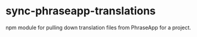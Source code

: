 # sync-phraseapp-translations
npm module for pulling down translation files from PhraseApp for a project.

